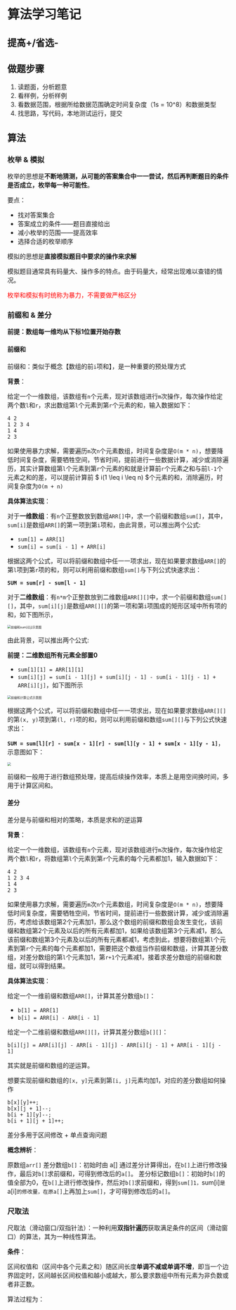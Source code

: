 # 算法学习笔记

## 提高+/省选-

## 做题步骤

1. 读题面，分析题意
2. 看样例，分析样例
3. 看数据范围，根据所给数据范围确定时间复杂度（1s = 10^8）和数据类型
4. 找思路，写代码，本地测试运行，提交

## 算法

### 枚举 & 模拟

枚举的思想是**不断地猜测，从可能的答案集合中一一尝试，然后再判断题目的条件是否成立，枚举每一种可能性**。

要点：

- 找对答案集合
- 答案成立的条件——题目直接给出
- 减小枚举的范围——提高效率
- 选择合适的枚举顺序

模拟的思想是**直接模拟题目中要求的操作来求解**

模拟题目通常具有码量大、操作多的特点。由于码量大，经常出现难以查错的情况。

<span style='color:red'>枚举和模拟有时统称为暴力，不需要做严格区分</span>

### 前缀和 & 差分

**前提：数组每一维均从下标1位置开始存数**

#### 前缀和

前缀和：类似于概念【数组的前`i`项和】，是一种重要的预处理方式

**背景**：

给定一个一维数组，该数组有`n`个元素，现对该数组进行`m`次操作，每次操作给定两个数`l`和`r`，求出数组第`l`个元素到第`r`个元素的和，输入数据如下：

```
4 2
1 2 3 4
1 4
2 3
```

如果使用暴力求解，需要遍历`m`次`n`个元素数组，时间复杂度是`O(m * n)`，想要降低时间复杂度，需要牺牲空间，节省时间，提前进行一些数据计算，减少或消除遍历，其实计算数组第`l`个元素到第`r`个元素的和就是计算前`r`个元素之和与前`l-1`个元素之和的差，可以提前计算前 $ i(1 \leq i \leq n) $个元素的和，消除遍历，时间复杂度为`O(m + n)`

**具体算法实现**：

对于**一维数组**：有`n`个正整数放到数组`ARR[]`中，求一个前缀和数组`sum[]`，其中，`sum[i]`是数组`ARR[]`的第一项到第`i`项和，由此背景，可以推出两个公式:

- `sum[1] = ARR[1]`
- `sum[i] = sum[i - 1] + ARR[i]`

根据这两个公式，可以将前缀和数组中任一一项求出，现在如果要求数组`ARR[]`的第`l`项到第`r`项的和，则可以利用前缀和数组`sum[]`与下列公式快速求出：

**`SUM = sum[r] - sum[l - 1]`**

对于**二维数组**：有`n*m`个正整数放到二维数组`ARR[][]`中，求一个前缀和数组`sum[][]`，其中，`sum[i][j]`是数组`ARR[][]`的第一项和第`i`项围成的矩形区域中所有项的和，如下图所示，

<img src=".\images\前缀和sum[i][j]示意图.png" alt="前缀和sum[i][j]示意图" style="zoom: 50%;" />

由此背景，可以推出两个公式:

**前提：二维数组所有元素全部置0**

- `sum[1][1] = ARR[1][1]`
- `sum[i][j] = sum[i - 1][j] + sum[i][j - 1] - sum[i - 1][j - 1] + ARR[i][j]`，如下图所示

<img src=".\images\前缀和sum计算公式示意图.png" alt="前缀和计算公式示意图" style="zoom:50%;" />

根据这两个公式，可以将前缀和数组中任一一项求出，现在如果要求数组`ARR[][]`的第`(x, y)`项到第`(l, r)`项的和，则可以利用前缀和数组`sum[][]`与下列公式快速求出：

**`SUM = sum[l][r] - sum[x - 1][r] - sum[l][y - 1] + sum[x - 1][y - 1]`**，示意图如下：

<img src=".\images\前缀和SUM计算公式示意图.png" style="zoom:50%;" />

前缀和一般用于进行数组预处理，提高后续操作效率，本质上是用空间换时间，多用于计算区间和。

#### 差分

差分是与前缀和相对的策略，本质是求和的逆运算

**背景**：

给定一个一维数组，该数组有`n`个元素，现对该数组进行`m`次操作，每次操作给定两个数`l`和`r`，将数组第`l`个元素到第`r`个元素的每个元素都加1，输入数据如下：

```
4 2
1 2 3 4
1 4
2 3
```

如果使用暴力求解，需要遍历`m`次`n`个元素数组，时间复杂度是`O(m * n)`，想要降低时间复杂度，需要牺牲空间，节省时间，提前进行一些数据计算，减少或消除遍历，考虑给该数组第2个元素加1，那么这个数组的前缀和数组会发生变化，该前缀和数组第2个元素及以后的所有元素都加1，如果给该数组第3个元素减1，那么该前缀和数组第3个元素及以后的所有元素都减1，考虑到此，想要将数组第`l`个元素到第`r`个元素的每个元素都加1，需要把这个数组当作前缀和数组，计算其差分数组，对差分数组的第`l`个元素加1，第`r+1`个元素减1，接着求差分数组的前缀和数组，就可以得到结果。

**具体算法实现**：

给定一个一维前缀和数组`ARR[]`，计算其差分数组`b[]`：

- `b[1] = ARR[1]`
- `b[i] = ARR[i] - ARR[i - 1]`

给定一个二维前缀和数组`ARR[][]`，计算其差分数组`b[][]`：

`b[i][j] = ARR[i][j] - ARR[i - 1][j] - ARR[i][j - 1] + ARR[i - 1][j - 1]`

其实就是前缀和数组的逆运算。

想要实现前缀和数组的`[x, y]`元素到第`[i, j]`元素均加1，对应的差分数组如何操作

```
b[x][y]++;
b[x][j + 1]--;
b[i + 1][y]--;
b[i + 1][j + 1]++;
```

差分多用于区间修改 + 单点查询问题

**概念辨析**：

原数组`arr[]`
差分数组`b[]`：初始时由 a[] 通过差分计算得出，在`b[]`上进行修改操作，最后对`b[]`求前缀和，可得到修改后的`a[]`。
差分标记数组`b[]`：初始时`b[]`的值全部为0，在`b[]`上进行修改操作，然后对`b[]`求前缀和，得到`sum[]1，`sum[i]`是`a[i]`的修改量，在原a[]`上再加上`sum[]`，才可得到修改后的`a[]`。

### 尺取法

尺取法（滑动窗口/双指针法）：一种利用**双指针遍历**获取满足条件的区间（滑动窗口）的算法，其为一种线性算法。

**条件**：

区间权值和（区间中各个元素之和）随区间长度**单调不减或单调不增**，即当一个边界固定时，区间越长区间权值和越小或越大，那么要求数组中所有元素为非负数或者非正数。

算法过程为：
